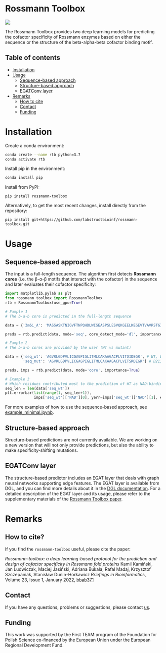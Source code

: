 # Rossmann Toolbox

<img src="https://github.com/labstructbioinf/rossmann-toolbox/blob/main/logo.png" align="center">

The Rossmann Toolbox provides two deep learning models for predicting the cofactor specificity of Rossmann enzymes based on either the sequence or the structure of the beta-alpha-beta cofactor binding motif.

## Table of contents
* [ Installation ](#Installation)
* [ Usage ](#Usage)
    + [Sequence-based approach](#sequence-based-approach)
    + [Structure-based approach](#structure-based-approach)
    + [EGATConv layer](#EGATConv-layer)
* [ Remarks ](#Remarks)
    + [How to cite](#how-to-cite)
    + [Contact](#contact)
    + [Funding](#funding)

# Installation

Create a conda environment:
```bash
conda create --name rtb python=3.7
conda activate rtb
```

Install pip in the environment:
```bash
conda install pip
```

Install from PyPI:
```
pip install rossmann-toolbox
```

Alternatively, to get the most recent changes, install directly from the repository:
```
pip install git+https://github.com/labstructbioinf/rossmann-toolbox.git
```

# Usage

## Sequence-based approach
The input is a full-length sequence. The algorithm first detects <b>Rossmann cores</b> (i.e. the β-α-β motifs that interact with the cofactor) in the sequence and later evaluates their cofactor specificity:
```python
import matplotlib.pylab as plt
from rossmann_toolbox import RossmannToolbox
rtb = RossmannToolbox(use_gpu=True)

# Eample 1
# The b-a-b core is predicted in the full-length sequence

data = {'3m6i_A': 'MASSASKTNIGVFTNPQHDLWISEASPSLESVQKGEELKEGEVTVAVRSTGICGSDVHFWKHGCIGPMIVECDHVLGHESAGEVIAVHPSVKSIKVGDRVAIEPQVICNACEPCLTGRYNGCERVDFLSTPPVPGLLRRYVNHPAVWCHKIGNMSYENGAMLEPLSVALAGLQRAGVRLGDPVLICGAGPIGLITMLCAKAAGACPLVITDIDEGRLKFAKEICPEVVTHKVERLSAEESAKKIVESFGGIEPAVALECTGVESSIAAAIWAVKFGGKVFVIGVGKNEIQIPFMRASVREVDLQFQYRYCNTWPRAIRLVENGLVDLTRLVTHRFPLEDALKAFETASDPKTGAIKVQIQSLE'}

preds = rtb.predict(data, mode='seq', core_detect_mode='dl', importance=False)

# Eample 2
# The b-a-b cores are provided by the user (WT vs mutant)

data = {'seq_wt': 'AGVRLGDPVLICGAGPIGLITMLCAKAAGACPLVITDIDEGR', # WT, binds NAD
        'seq_mut': 'AGVRLGDPVLICGAGPIGLITMLCAKAAGACPLVITSRDEGR'} # D211S, I212R mutant, binds NADP

preds, imps = rtb.predict(data, mode='core', importance=True)

# Example 3
# Which residues contributed most to the prediction of WT as NAD-binding?
seq_len = len(data['seq_wt'])
plt.errorbar(list(range(1, seq_len+1)),
             imps['seq_wt']['NAD'][0], yerr=imps['seq_wt']['NAD'][1], ecolor='grey')

```

For more examples of how to use the sequence-based approach, see [example_minimal.ipynb](https://github.com/labstructbioinf/rossmann-toolbox/blob/main/examples/example_minimal.ipynb).

## Structure-based approach
Structure-based predictions are not currently available. We are working on a new version that will not only provide predictions, but also the ability to make specificity-shifting mutations.

## EGATConv layer

The structure-based predictor includes an EGAT layer that deals with graph neural networks supporting edge features. The EGAT layer is available from DGL, and you can find more details about it in the [DGL documentation](https://docs.dgl.ai/en/0.8.x/generated/dgl.nn.pytorch.conv.EGATConv.html). For a detailed description of the EGAT layer and its usage, please refer to the supplementary materials of the [Rossmann Toolbox paper](https://academic.oup.com/bib/article/23/1/bbab371/6375059).

# Remarks
## How to cite?
If you find the `rossmann-toolbox` useful, please cite the paper:

*Rossmann-toolbox: a deep learning-based protocol for the prediction and design of cofactor specificity in Rossmann fold proteins*
Kamil Kamiński, Jan Ludwiczak, Maciej Jasiński, Adriana Bukala, Rafal Madaj, Krzysztof Szczepaniak, Stanisław Dunin-Horkawicz
*Briefings in Bioinformatics*, Volume 23, Issue 1, January 2022, [bbab371](https://doi.org/10.1093/bib/bbab371)

## Contact
If you have any questions, problems or suggestions, please contact [us](https://ibe.biol.uw.edu.pl/en/835-2/research-groups/laboratory-of-structural-bioinformatics/).

## Funding
This work was supported by the First TEAM program of the Foundation for Polish Science co-financed by the European Union under the European Regional Development Fund.
